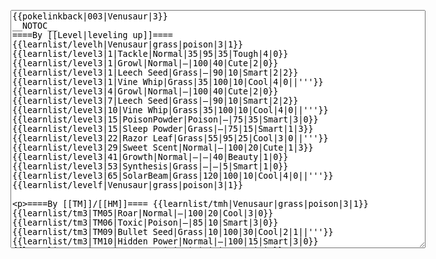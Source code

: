 </p><textarea readonly="" accesskey="," id="wpTextbox1" cols="80" rows="25" style="" class="mw-editfont-monospace" lang="en" dir="ltr" name="wpTextbox1">{{pokelinkback|003|Venusaur|3}}
__NOTOC__
====By [[Level|leveling up]]====
{{learnlist/levelh|Venusaur|grass|poison|3|1}}
{{learnlist/level3|1|Tackle|Normal|35|95|35|Tough|4|0}}
{{learnlist/level3|1|Growl|Normal|—|100|40|Cute|2|0}}
{{learnlist/level3|1|Leech Seed|Grass|—|90|10|Smart|2|2}}
{{learnlist/level3|1|Vine Whip|Grass|35|100|10|Cool|4|0||'''}}
{{learnlist/level3|4|Growl|Normal|—|100|40|Cute|2|0}}
{{learnlist/level3|7|Leech Seed|Grass|—|90|10|Smart|2|2}}
{{learnlist/level3|10|Vine Whip|Grass|35|100|10|Cool|4|0||'''}}
{{learnlist/level3|15|PoisonPowder|Poison|—|75|35|Smart|3|0}}
{{learnlist/level3|15|Sleep Powder|Grass|—|75|15|Smart|1|3}}
{{learnlist/level3|22|Razor Leaf|Grass|55|95|25|Cool|3|0||'''}}
{{learnlist/level3|29|Sweet Scent|Normal|—|100|20|Cute|1|3}}
{{learnlist/level3|41|Growth|Normal|—|—|40|Beauty|1|0}}
{{learnlist/level3|53|Synthesis|Grass|—|—|5|Smart|1|0}}
{{learnlist/level3|65|SolarBeam|Grass|120|100|10|Cool|4|0||'''}}
{{learnlist/levelf|Venusaur|grass|poison|3|1}}

====By [[TM]]/[[HM]]====
{{learnlist/tmh|Venusaur|grass|poison|3|1}}
{{learnlist/tm3|TM05|Roar|Normal|—|100|20|Cool|3|0}}
{{learnlist/tm3|TM06|Toxic|Poison|—|85|10|Smart|3|0}}
{{learnlist/tm3|TM09|Bullet Seed|Grass|10|100|30|Cool|2|1||'''}}
{{learnlist/tm3|TM10|Hidden Power|Normal|—|100|15|Smart|3|0}}
{{learnlist/tm3|TM11|Sunny Day|Fire|—|—|5|Beauty|1|0}}
{{learnlist/tm3|TM15|Hyper Beam|Normal|150|90|5|Cool|4|4}}
{{learnlist/tm3|TM17|Protect|Normal|—|—|10|Cute|1|0}}
{{learnlist/tm3|TM19|Giga Drain|Grass|60|100|5|Smart|2|1||'''}}
{{learnlist/tm3|TM21|Frustration|Normal|—|100|20|Cute|1|0}}
{{learnlist/tm3|TM22|SolarBeam|Grass|120|100|10|Cool|4|0||'''}}
{{learnlist/tm3|TM26|Earthquake|Ground|100|100|10|Tough|1|3}}
{{learnlist/tm3|TM27|Return|Normal|—|100|20|Cute|1|0}}
{{learnlist/tm3|TM32|Double Team|Normal|—|—|15|Cool|2|0}}
{{learnlist/tm3|TM36|Sludge Bomb|Poison|90|100|10|Tough|2|1||'''}}
{{learnlist/tm3|TM42|Facade|Normal|70|100|20|Cute|2|0}}
{{learnlist/tm3|TM43|Secret Power|Normal|70|100|20|Smart|1|0}}
{{learnlist/tm3|TM44|Rest|Psychic|—|—|10|Cute|2|0}}
{{learnlist/tm3|TM45|Attract|Normal|—|100|15|Cute|2|0}}
{{learnlist/tm3|HM01|Cut|Normal|50|95|30|Cool|2|1}}
{{learnlist/tm3|HM04|Strength|Normal|80|100|15|Tough|2|1}}
{{learnlist/tm3|HM05|Flash|Normal|—|70|20|Beauty|3|0}}
{{learnlist/tm3|HM06|Rock Smash|Fighting|20|100|15|Tough|1|0}}
{{learnlist/tmf|Venusaur|grass|poison|3|1}}

====By {{pkmn|breeding}}====
{{learnlist/breedh|Venusaur|grass|poison|3|1}}
{{learnlist/breed3|{{MSP/3|285|Shroomish}}{{MSP/3|286|Breloom}}|Charm|Normal|—|100|20|Cute|2|1|*}}
{{learnlist/breed3|{{MSP/3|079|Slowpoke}}{{MSP/3|080|Slowbro}}{{MSP/3|199|Slowking}}|Curse|???|—|—|10|Tough|3|0}}
{{learnlist/breed3|{{MSP/3|315|Roselia}}|GrassWhistle|Grass|—|55|15|Smart|1|3}}
{{learnlist/breed3|{{MSP/3|152|Chikorita}}{{MSP/3|153|Bayleef}}{{MSP/3|154|Meganium}}{{MSP/3|179|Mareep}}{{MSP/3|180|Flaaffy}}{{MSP/3|181|Ampharos}}|Light Screen|Psychic|—|—|30|Beauty|1|0}}
{{learnlist/breed3|{{MSP/3|182|Bellossom}}{{MSP/3|315|Roselia}}{{MSP/3|357|Tropius}}|Magical Leaf|Grass|60|—|20|Beauty|2|0||'''}}
{{learnlist/breed3|{{MSP/3|043|Oddish}}{{MSP/3|044|Gloom}}{{MSP/3|045|Vileplume}}{{MSP/3|182|Bellossom}}{{MSP/3|192|Sunflora}}{{MSP/3|315|Roselia}}|Petal Dance|Grass|70|100|20|Beauty|4|4||'''}}
{{learnlist/breed3|{{MSP/3|131|Lapras}}{{MSP/3|152|Chikorita}}{{MSP/3|153|Bayleef}}{{MSP/3|154|Meganium}}|Safeguard|Normal|—|—|25|Beauty|1|0}}
{{learnlist/breed3|{{MSP/3|007|Squirtle}}{{MSP/3|008|Wartortle}}{{MSP/3|009|Blastoise}}|Skull Bash|Normal|100|100|15|Tough|1|4}}
{{learnlist/breedf|Venusaur|grass|poison|3|1}}

====By [[Move Tutor|tutoring]]====
{{learnlist/tutorh|Venusaur|grass|poison|3|1}}
{{learnlist/tutor3|Body Slam|Normal|85|100|15|Tough|1|4|||yes|yes|yes}}
{{learnlist/tutor3|Defense Curl|Normal|—|—|40|Cute|2|0|||no|yes|no}}
{{learnlist/tutor3|Double-Edge|Normal|120|100|15|Tough|6|0|||yes|yes|yes}}
{{learnlist/tutor3|Endure|Normal|—|—|10|Tough|2|0|||no|yes|no}}
{{learnlist/tutor3|Frenzy Plant|Grass|150|90|5|Cool|4|4||'''|yes|no|no}}
{{learnlist/tutor3|Fury Cutter|Bug|10|95|20|Cool|3|0|||no|yes|no}}
{{learnlist/tutor3|Mimic|Normal|—|—|10|Cute|1|0|||yes|yes|yes}}
{{learnlist/tutor3|Mud-Slap|Ground|20|100|10|Cute|2|1|||no|yes|no}}
{{learnlist/tutor3|Sleep Talk|Normal|—|—|10|Cute|3|0|||no|yes|no}}
{{learnlist/tutor3|Snore|Normal|40|100|15|Cute|4|0|||no|yes|no}}
{{learnlist/tutor3|Substitute|Normal|—|—|10|Smart|2|0|||yes|yes|yes}}
{{learnlist/tutor3|Swagger|Normal|—|90|15|Cute|2|0|||no|yes|yes}}
{{learnlist/tutor3|Swords Dance|Normal|—|—|30|Beauty|1|0|||yes|yes|no}}
{{learnlist/tutorf|Venusaur|grass|poison|3|1}}

====By a prior [[evolution]]====
{{Learnlist/prevoh|Venusaur|grass|poison|3|1}}
{{learnlist/prevo3null}}
{{Learnlist/prevof|Venusaur|Grass|Poison|3|1}}

[[it:Venusaur/Mosse apprese in terza generazione]]
[[zh:妙蛙花/第三世代招式表]]

